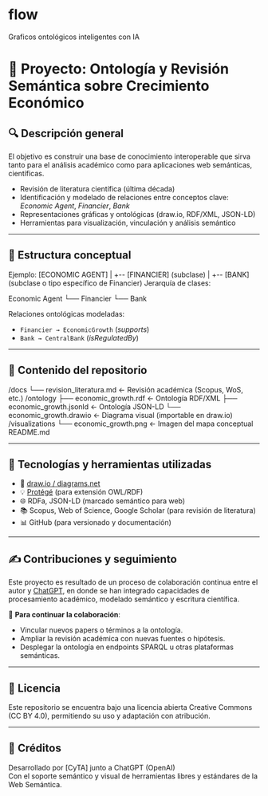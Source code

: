 # flow
Graficos ontológicos inteligentes con IA
# 📘 Proyecto: Ontología y Revisión Semántica sobre Crecimiento Económico

## 🔍 Descripción general

El objetivo es construir una base de conocimiento interoperable que sirva tanto para el análisis académico como para aplicaciones web semánticas, científicas.

- Revisión de literatura científica (última década)
- Identificación y modelado de relaciones entre conceptos clave: *Economic Agent*, *Financier*, *Bank*
- Representaciones gráficas y ontológicas (draw.io, RDF/XML, JSON-LD)
- Herramientas para visualización, vinculación y análisis semántico


---

## 🧠 Estructura conceptual
Ejemplo:
[ECONOMIC AGENT]
|
+-- [FINANCIER] (subclase)
|
+-- [BANK] (subclase o tipo específico de Financier)
Jerarquía de clases:

Economic Agent └── Financier └── Bank


Relaciones ontológicas modeladas:

- `Financier → EconomicGrowth` (*supports*)
- `Bank → CentralBank` (*isRegulatedBy*)

---

## 📂 Contenido del repositorio

/docs └── revision_literatura.md ← Revisión académica (Scopus, WoS, etc.) /ontology ├── economic_growth.rdf ← Ontología RDF/XML ├── economic_growth.jsonld ← Ontología JSON-LD └── economic_growth.drawio ← Diagrama visual (importable en draw.io) /visualizations └── economic_growth.png ← Imagen del mapa conceptual README.md

---

## 🔧 Tecnologías y herramientas utilizadas

- 🧩 [draw.io / diagrams.net](https://app.diagrams.net)
- 💡 [Protégé](https://protege.stanford.edu/) (para extensión OWL/RDF)
- 🌐 RDFa, JSON-LD (marcado semántico para web)
- 📚 Scopus, Web of Science, Google Scholar (para revisión de literatura)
- 📊 GitHub (para versionado y documentación)

---

## ✍️ Contribuciones y seguimiento

Este proyecto es resultado de un proceso de colaboración continua entre el autor y [ChatGPT](https://openai.com/chatgpt), en donde se han integrado capacidades de procesamiento académico, modelado semántico y escritura científica.

📌 **Para continuar la colaboración**:
- Vincular nuevos papers o términos a la ontología.
- Ampliar la revisión académica con nuevas fuentes o hipótesis.
- Desplegar la ontología en endpoints SPARQL u otras plataformas semánticas.

---

## 📄 Licencia

Este repositorio se encuentra bajo una licencia abierta Creative Commons (CC BY 4.0), permitiendo su uso y adaptación con atribución.

---

## 🙌 Créditos

Desarrollado por [CyTA] junto a ChatGPT (OpenAI)  
Con el soporte semántico y visual de herramientas libres y estándares de la Web Semántica.

